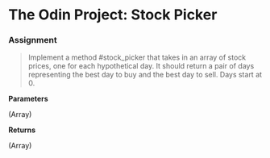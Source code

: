 # The Odin Project: Stock Picker

### Assignment

> Implement a method #stock_picker that takes in an array of stock prices, one for each hypothetical day. It should return a pair of days representing the best day to buy and the best day to sell. Days start at 0.

**Parameters**

(Array)

**Returns**

(Array)
